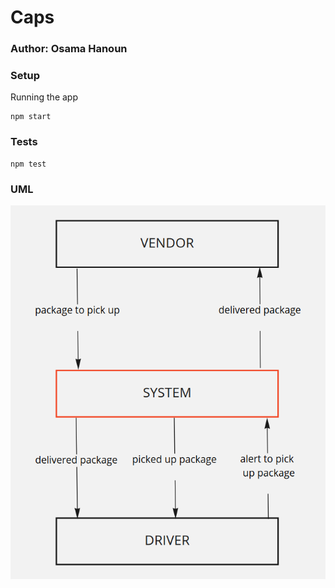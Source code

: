 # Caps
### Author: Osama Hanoun

### Setup
Running the app
``` 
npm start 
```
### Tests
``` 
npm test 
```

### UML
![UML](./assets/UML-CAPS.png)
